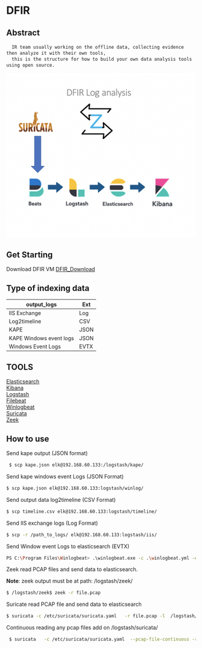 
DFIR 
===========

Abstract
--------
      IR team usually working on the offline data, collecting evidence then analyze it with their own tools,
      this is the structure for how to build your own data analysis tools using open source.

![alt text](https://github.com/Maboalenen/DFIR/blob/main/DFIR.jpg?raw=true)

Get Starting 
-------
Download DFIR VM <a href='https://drive.google.com/file/d/1n3DNlltoPOFFeV418fbhizm6M47prKbS/view?usp=sharing' target='_blank'>DFIR_Download</a> 

Type of indexing data 
--------------
|output_logs|Ext|
|--|--|
|IIS Exchange  |Log|
|Log2timeline |CSV|
|KAPE|JSON|
|KAPE Windows event logs |JSON|
| Windows Event Logs|EVTX|

TOOLS
--------
 <a href='https://artifacts.elastic.co/downloads/elasticsearch/elasticsearch-7.10.0-amd64.deb' target='_blank'>Elasticsearch</a>  
 <a href='https://artifacts.elastic.co/downloads/kibana/kibana-7.10.0-amd64.deb' target='_blank'>Kibana</a>  
 <a href='https://artifacts.elastic.co/downloads/logstash/logstash-7.10.0-amd64.deb' target='_blank'>Logstash</a>    
 <a href='https://artifacts.elastic.co/downloads/beats/filebeat/filebeat-7.10.0-amd64.deb' target='_blank'>Filebeat</a>  
 <a href='https://artifacts.elastic.co/downloads/beats/winlogbeat/winlogbeat-7.10.0-windows-x86_64.zip' target='_blank'>Winlogbeat</a>   
 <a href='https://suricata-ids.org/download/' target='_blank'>Suricata</a>  
 <a href='https://docs.zeek.org/en/master/install/install.html#id1' target='_blank'>Zeek</a>  

How to use 
-----------

Send kape output (JSON format)
```bash
 $ scp kape.json elk@192.168.60.133:/logstash/kape/
 ```
 Send kape windows event Logs (JSON Format)
 ```bash
$ scp kape.json elk@192.168.60.133:logstash/winlog/
```

Send output data log2timeline (CSV Format)
```bash
$ scp timeline.csv elk@192.168.60.133:logstash/timeline/
```
Send IIS exchange logs (Log Format)
```bash
$ scp -r /path_to_logs/ elk@192.168.60.133:logstash/iis/
```
Send Window event Logs to elasticsearch (EVTX) 
```bash
PS C:\Program Files\Winlogbeat> .\winlogbeat.exe -c .\winlogbeat.yml -e
``` 
Zeek read PCAP files and send data to elasticsearch. 

**Note**: zeek output must be at path: /logstash/zeek/
```bash
$ /logstash/zeek$ zeek -r file.pcap
```
Suricate read PCAP file and send data to elasticsearch 
 ```bash	            
$ suricata -c /etc/suricata/suricata.yaml   -r file.pcap -l  /logstash/suricata/
```
Continuous reading any pcap files add on /logstash/suricata/
```bash
 $ suricata   -c /etc/suricata/suricata.yaml  --pcap-file-continuous -r /logstash/suricata/    -l /logstash/suricata/
```

 
  

